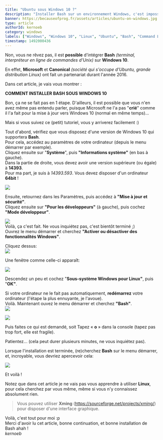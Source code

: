```yaml
---
title: "Ubuntu sous Windows 10 ?"
description: "Installer Bash sur un environnement Windows, c'est impossible ? C'est ce que nous allons voir dans cet article."
banner: https://becauseofprog.fr/assets/articles/ubuntu-on-windows.jpg
type: article
authorId: kernoeb
category: windows
labels: ["Windows", "Windows 10", "Linux", "Ubuntu", "Bash", "Command Line"]
timestamp: 1492000436
---
```


Non, vous ne rêvez pas, il est **possible** d'intégrer **Bash** *(terminal, interpréteur en ligne de commandes d'Unix)* sur **Windows 10**.

En effet, **Microsoft** et **Canonical** *(société qui s'occupe d'Ubuntu, grande distribution Linux)* ont fait un partenariat durant l'année 2016.

Dans cet article, je vais vous montrer :

**COMMENT INSTALLER BASH SOUS WINDOWS 10**

Bon, ça ne se fait pas en 1 étape. D'ailleurs, il est possible que vous n'en avez même pas entendu parler, puisque Microsoft ne l'a pas "**crié**" comme il l'a fait pour la mise à jour vers Windows 10 (normal en même temps)...

Mais si vous suivez ce (petit) tutoriel, vous y arriverez facilement :)

Tout d'abord, vérifiez que vous disposez d'une version de Windows 10 qui supportera **Bash**.  
Pour cela, accédez au paramètres de votre ordinateur (depuis le menu démarrer par exemple).  
Cliquez ensuite sur "**Système**", puis **"Informations système"** (en bas à gauche).  
Dans la partie de droite, vous devez avoir une version supérieure (ou égale) à **14393**.  
Pour ma part, je suis à *14393.593*. Vous devez disposer d'un ordinateur **64bit** !

![](http://img4.hostingpics.net/pics/373431821.png)

Ensuite, retournez dans les Paramètres, puis accédez à **"Mise à jour et sécurité"**.  
Cliquez ensuite sur **"Pour les développeurs"** (à gauche), puis cochez **"Mode développeur"**.

![](http://i.imgur.com/7QzKNdN.png)  
Voilà, ça c'est fait. Ne vous inquiétez pas, c'est bientôt terminé ;)  
Ouvrez le menu démarrer et cherchez **"Activer ou désactiver des fonctionnalités Windows"**.

Cliquez dessus:  
![](http://i.imgur.com/SaNC5YQ.png)

Une fenêtre comme celle-ci apparaît:

![](http://i.imgur.com/N2cvrOK.png)

Descendez un peu et cochez "**Sous-système Windows pour Linux"**, puis "**OK"**.

Si votre ordinateur ne le fait pas automatiquement, **redémarrez** votre ordinateur (l'étape la plus ennuyante, je l'avoue).  
Voilà. Maintenant ouvez le menu démarrer et cherchez **"Bash"**.  
![](http://i.imgur.com/TZaqBLN.png)

![](http://i.imgur.com/jALsHrC.png)

Puis faites ce qui est demandé, soit Tapez « **o** » dans la console (tapez pas trop fort, elle est fragile).

Patientez... (cela peut durer plusieurs minutes, ne vous inquiétez pas).

Lorsque l'installation est terminée, (re)cherchez **Bash** sur le menu démarrer, et, incroyable, vous devriez apercevoir cela:

![](http://i.imgur.com/gKhrlVs.png)

Et voilà ! 

Notez que dans cet article je ne vais pas vous apprendre à utiliser **Linux**, pour cela cherchez par vous même, même si vous n'y connaissez absolument rien. 


> Vous pouvez utiliser **Xming** (<https://sourceforge.net/projects/xming/>) pour disposer d'une interface graphique.
> 
>  

Voilà, c'est tout pour moi :p  
Merci d'avoir lu cet article, bonne continuation, et bonne installation de Bash ahah !  
*kernoeb*  
 
